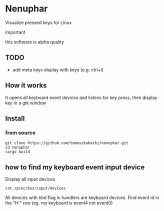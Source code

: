 # Nenuphar

Visualize pressed keys for Linux

> [!IMPORTANT]
> this software is alpha quality

## TODO

- add meta keys display with keys (e.g. ctrl+l)

## How it works

It opens all keyboard event devices and listens for key press, then display key
in a gtk window

## Install

### from source

```shell
git clone https://github.com/tomaszkubacki/nenuphar.git
cd nenuphar
cargo build
```

## how to find my keyboard event input device

Display all input devices

```shell
cat /proc/bus/input/devices
```

All devices with kbd flag in handlers are keyboard devices.
Find event id in the "H:" row (eg. my keyboard is event4 not event0)
